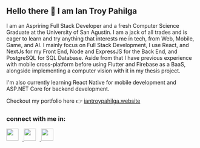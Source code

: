 ## Hello there 👋 I am Ian Troy Pahilga

I am an Aspriring Full Stack Developer and a fresh Computer Science Graduate at the University of San Agustin.
I am a jack of all trades and is eager to learn and try anything that interests me in tech, from Web, Mobile, Game, and AI. I mainly focus on Full Stack Development, I use React, and NextJs for my Front End, Node and ExpressJS for the Back End, and PostgreSQL for SQL Database. Aside from that I have previous experience with mobile cross-platform before using Flutter and Firebase as a BaaS, alongside implementing a computer vision with it in my thesis project.

I'm also currently learning React Native for mobile development and ASP.NET Core for backend development.

Checkout my portfolio here 👉 [iantroypahilga.website](https://www.iantroypahilga.website/) 

### connect with me in: 

<p align="left">
<a href='https://www.linkedin.com/in/ian-troy-pahilga' target='_blank'>
  <img src="https://cdn.jsdelivr.net/gh/devicons/devicon@latest/icons/linkedin/linkedin-original.svg" width="32" height="32" style="padding-right:10px;"/>
</a>
<a href='https://github.com/yyyort' target='_blank'">
  <img src="https://cdn.jsdelivr.net/gh/devicons/devicon@latest/icons/github/github-original.svg" width="32" height="32" style="padding-right:10px;"/>
</a>
<a href='https://www.facebook.com/iantroypahilga11/' target='_blank'>
  <img src="https://cdn.jsdelivr.net/gh/devicons/devicon@latest/icons/facebook/facebook-original.svg" width="32" height="32" style="padding-right:10px;"/>
</a>
</p>





<!--
**yyyort/yyyort** is a ✨ _special_ ✨ repository because its `README.md` (this file) appears on your GitHub profile.

Here are some ideas to get you started:

- 🔭 I’m currently working on ...
- 🌱 I’m currently learning ...
- 👯 I’m looking to collaborate on ...
- 🤔 I’m looking for help with ...
- 💬 Ask me about ...
- 📫 How to reach me: ...
- 😄 Pronouns: ...
- ⚡ Fun fact: ...
-->
